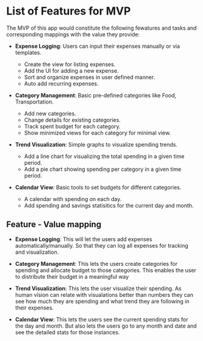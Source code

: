 # List of Features for MVP

The MVP of this app would constitute the following fewatures and tasks and corresponding mappings with the value they provide:

-   **Expense Logging**: Users can input their expenses manually or via templates.
    - Create the view for listing expenses.
    - Add the UI for adding a new expense.
    - Sort and organize expenses in user defined manner.
    - Auto add recurring expenses.

-   **Category Management**: Basic pre-defined categories like Food,
    Transportation.
    - Add new categories.
    - Change details for existing categories.
    - Track spent budget for each category.
    - Show minimized views for each category for minimal view.

-   **Trend Visualization**: Simple graphs to visualize spending trends.
    - Add a line chart for visualizing the total spending in a given time period.
    - Add a pie chart showing spending per category in a given time period.

-   **Calendar View**: Basic tools to set budgets for different
    categories.
    - A calendar with spending on each day.
    - Add spending and savings statisitics for the current day and month.


## Feature - Value mapping

-   **Expense Logging**: This will let the users add expenses automatically/manually. So that they can log all expenses for tracking and visualization.

-   **Category Management**: This lets the users create categories for spending and allocate budget to those categories. This enables the user to distribute their budget in a meaningful way

-   **Trend Visualization**: This lets the user visualize their spending. As human vision can relate with visualations better than numbers they can see how much they are spending and what trend they are following in their expenses.

-   **Calendar View**: This lets the users see the current spending stats for the day and month. But also lets the users go to any month and date and see the detailed stats for those instances.
